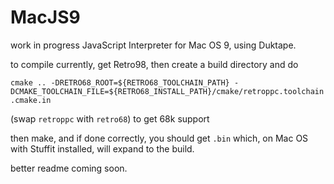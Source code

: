 # MacJS9

work in progress JavaScript Interpreter for Mac OS 9, using Duktape.

to compile currently, get Retro98, then create a build directory and do

`cmake .. -DRETRO68_ROOT=${RETRO68_TOOLCHAIN_PATH} -DCMAKE_TOOLCHAIN_FILE=${RETRO68_INSTALL_PATH}/cmake/retroppc.toolchain.cmake.in`

(swap `retroppc` with `retro68`) to get 68k support

then make, and if done correctly, you should get `.bin` which, on Mac OS with Stuffit installed, will expand to the build.

better readme coming soon.

